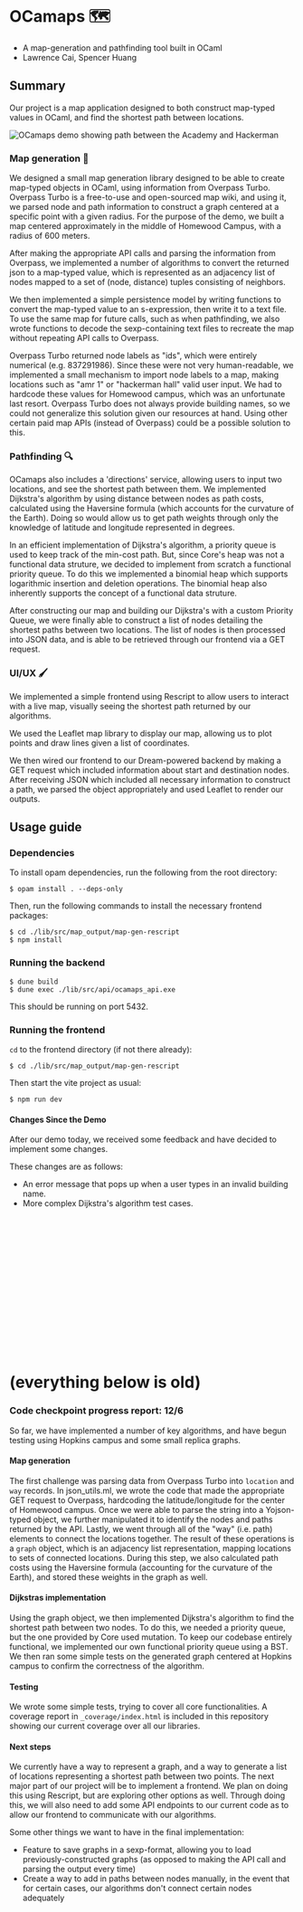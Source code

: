 # OCamaps 🗺️
- A map-generation and pathfinding tool built in OCaml
- Lawrence Cai, Spencer Huang

## Summary
Our project is a map application designed to both construct map-typed values in OCaml, and find the shortest path between locations.

![OCamaps demo showing path between the Academy and Hackerman](./static/ocamaps_demo.png)

### Map generation 🔨
We designed a small map generation library designed to be able to create map-typed objects in OCaml, using information from Overpass Turbo. Overpass Turbo is a free-to-use and open-sourced map wiki, and using it, we parsed node and path information to construct a graph centered at a specific point with a given radius. For the purpose of the demo, we built a map centered approximately in the middle of Homewood Campus, with a radius of 600 meters.

After making the appropriate API calls and parsing the information from Overpass, we implemented a number of algorithms to convert the returned json to a map-typed value, which is represented as an adjacency list of nodes mapped to a set of (node, distance) tuples consisting of neighbors.

We then implemented a simple persistence model by writing functions to convert the map-typed value to an s-expression, then write it to a text file. To use the same map for future calls, such as when pathfinding, we also wrote functions to decode the sexp-containing text files to recreate the map without repeating API calls to Overpass.

Overpass Turbo returned node labels as "ids", which were entirely numerical (e.g. 837291986). Since these were not very human-readable, we implemented a small mechanism to import node labels to a map, making locations such as "amr 1" or "hackerman hall" valid user input. We had to hardcode these values for Homewood campus, which was an unfortunate last resort. Overpass Turbo does not always provide building names, so we could not generalize this solution given our resources at hand. Using other certain paid map APIs (instead of Overpass) could be a possible solution to this.

### Pathfinding 🔍
OCamaps also includes a 'directions' service, allowing users to input two locations, and see the shortest path between them. We implemented Dijkstra's algorithm by using distance between nodes as path costs, calculated using the Haversine formula (which accounts for the curvature of the Earth). Doing so would allow us to get path weights through only the knowledge of latitude and longitude represented in degrees.

In an efficient implementation of Dijkstra's algorithm, a priority queue is used to keep track of the min-cost path. But, since Core's heap was not a functional data struture, we decided to implement from scratch a functional priority queue. To do this we implemented a binomial heap which supports logarithmic insertion and deletion operations. The binomial heap also inherently supports the concept of a functional data struture.

After constructing our map and building our Dijkstra's with a custom Priority Queue, we were finally able to construct a list of nodes detailing the shortest paths between two locations. The list of nodes is then processed into JSON data, and is able to be retrieved through our frontend via a GET request.

### UI/UX 🖌️
We implemented a simple frontend using Rescript to allow users to interact with a live map, visually seeing the shortest path returned by our algorithms.

We used the Leaflet map library to display our map, allowing us to plot points and draw lines given a list of coordinates.

We then wired our frontend to our Dream-powered backend by making a GET request which included information about start and destination nodes. After receiving JSON which included all necessary information to construct a path, we parsed the object appropriately and used Leaflet to render our outputs.

## Usage guide 

### Dependencies
To install opam dependencies, run the following from the root directory:

`$ opam install . --deps-only`

Then, run the following commands to install the necessary frontend packages:

```
$ cd ./lib/src/map_output/map-gen-rescript
$ npm install
```

### Running the backend
```
$ dune build
$ dune exec ./lib/src/api/ocamaps_api.exe
```
This should be running on port 5432.

### Running the frontend
`cd` to the frontend directory (if not there already):
```
$ cd ./lib/src/map_output/map-gen-rescript
```

Then start the vite project as usual:
```
$ npm run dev
```

#### Changes Since the Demo
After our demo today, we received some feedback and have decided to implement some changes.

These changes are as follows:
- An error message that pops up when a user types in an invalid building name. 
- More complex Dijkstra's algorithm test cases.


<br />
<br />
<br />
<br />
<br />
<br />
<br />
<br />
<br />
<br />
<br />
<br />
<br />
<br />

# (everything below is old)

### Code checkpoint progress report: 12/6
So far, we have implemented a number of key algorithms, and have begun testing using Hopkins campus and some small replica graphs.

#### Map generation
The first challenge was parsing data from Overpass Turbo into `location` and `way` records. In json_utils.ml, we wrote the code that made the appropriate GET request to Overpass, hardcoding the latitude/longitude for the center of Homewood campus. Once we were able to parse the string into a Yojson-typed object, we further manipulated it to identify the nodes and paths returned by the API. Lastly, we went through all of the "way" (i.e. path) elements to connect the locations together. The result of these operations is a `graph` object, which is an adjacency list representation, mapping locations to sets of connected locations. During this step, we also calculated path costs using the Haversine formula (accounting for the curvature of the Earth), and stored these weights in the graph as well.

#### Dijkstras implementation
Using the graph object, we then implemented Dijkstra's algorithm to find the shortest path between two nodes. To do this, we needed a priority queue, but the one provided by Core used mutation. To keep our codebase entirely functional, we implemented our own functional priority queue using a BST. We then ran some simple tests on the generated graph centered at Hopkins campus to confirm the correctness of the algorithm. 

#### Testing
We wrote some simple tests, trying to cover all core functionalities. A coverage report in `_coverage/index.html` is included in this repository showing our current coverage over all our libraries.

#### Next steps
We currently have a way to represent a graph, and a way to generate a list of locations representing a shortest path between two points. The next major part of our project will be to implement a frontend. We plan on doing this using Rescript, but are exploring other options as well. Through doing this, we will also need to add some API endpoints to our current code as to allow our frontend to communicate with our algorithms.

Some other things we want to have in the final implementation:
- Feature to save graphs in a sexp-format, allowing you to load previously-constructed graphs (as opposed to making the API call and parsing the output every time)
- Create a way to add in paths between nodes manually, in the event that for certain cases, our algorithms don't connect certain nodes adequately




    